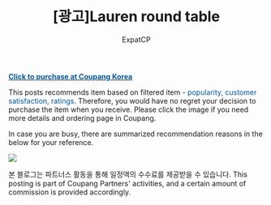 ﻿---
layout: post
title: "[광고]Lauren round table"
author: ExpatCP
categories: [Funiture, Interior, Table]
tags: [interior, round, table, side, coupang]
image: https://thumbnail6.coupangcdn.com/thumbnails/remote/492x492ex/image/retail/images/13598059974006-7981eab0-ecbb-4be3-b8f1-452fb7d2bf1a.jpg
---


<a href="https://coupa.ng/ccn7Qp"><b> <font color='#01579B'>Click to purchase at Coupang Korea </font></b></a>

This posts recommends item based on filtered item - <font color='#01579B'>popularity, customer satisfaction, ratings</font>.
Therefore, you would have no regret your decision to purchase the item when you receive.
Please click the image if you need more details and ordering page in Coupang. 

In case you are busy, there are summarized recommendation reasons in the below for your reference. 


<a href="https://coupa.ng/ccn7Qp"><img src="https://thumbnail9.coupangcdn.com/thumbnails/remote/q89/image/retail/images/688742011593586-fc8725ed-2fff-406b-ab76-835a162e82a1.jpg"></a> 



본 블로그는 파트너스 활동을 통해 일정액의 수수료를 제공받을 수 있습니다.
This posting is part of Coupang Partners' activities, and a certain amount of commission is provided accordingly.
